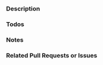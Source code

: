 <!--- General Information --->
<!--- This is just a basic template to give you ideas how to do it. --->
<!--- You can vary from this template. --->

<!--- Add a summary of the pull request here. --->

<!--- These are optional additons: --->

### Description
<!--- Add a small description of the changes. --->

### Todos
<!--- Add a list of Todos --->
<!--- You can use '- []/[x] Todo Item' --->

### Notes
<!--- Add some notes. --->

### Related Pull Requests or Issues
<!--- Add pull requests or issues that have an affect on this pull request. --->
